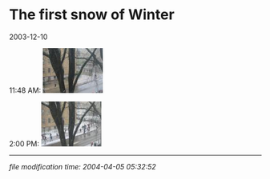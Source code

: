The first snow of Winter
========================

2003-12-10

11:48 AM: [![[snow]](/photos/thumb/2003-12-10-snow_1.jpg)](/photos/2003-12-10-snow_1.jpg)

2:00 PM: [![[snow]](/photos/thumb/2003-12-10-snow_2.jpg)](/photos/2003-12-10-snow_2.jpg)

* * *

<div class="rightside"><em>file modification time: 2004-04-05 05:32:52</em></div>

